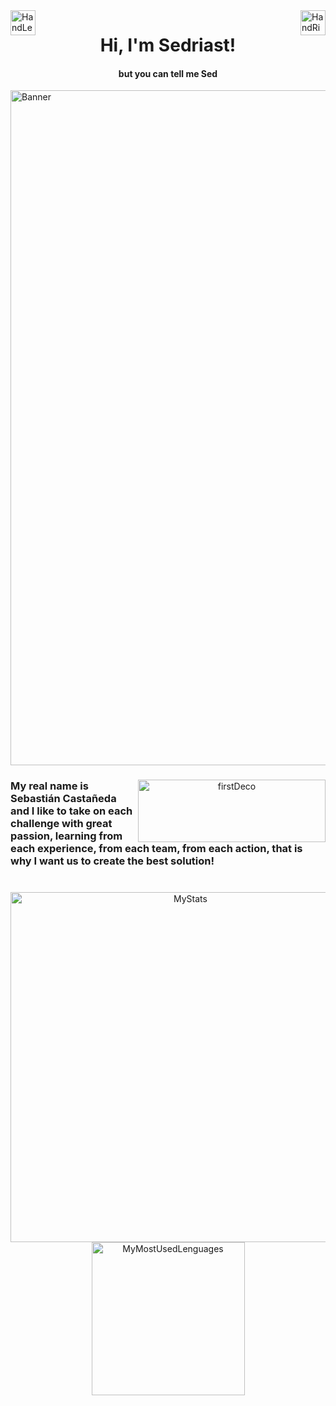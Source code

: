 <img alt="HandLeftDeco" src="https://github.com/TheDudeThatCode/TheDudeThatCode/blob/master/Assets/Hi.gif" align="left" width="40"/>
<img alt="HandRightDeco" src="https://github.com/TheDudeThatCode/TheDudeThatCode/blob/master/Assets/Hi.gif" align="right" width="40"/>

<h1 align="center">Hi, I'm Sedriast! </h1> 
<h4 align="center">but you can tell me Sed </h4>
  
<img align="center" alt="Banner" src="https://firebasestorage.googleapis.com/v0/b/port-e39af.appspot.com/o/README_HEAD.svg?alt=media&token=27c7d262-2a65-4857-abaa-1a82c21dc9b0" width="1080" />

<div align="center"> 
  <img  alt="firstDeco" src="https://encrypted-tbn0.gstatic.com/images?q=tbn:ANd9GcSmlrtfyDKbp3vea_wfCVJnEUKZuNsa9TnOrw&usqp=CAU" align="right" width="300" height="100"/>
  <h3 align="left"> 
      My real name is Sebastián Castañeda and I like to take on each 
    challenge with great passion, learning from each experience, 
    from each team, from each action, that is why I want us to create 
    the best solution!
  </h3>
</div>

<h1></h1>

<div align="center">
  <img alt="MyStats" src="https://github-readme-stats.vercel.app/api?username=exSED&show_icons=true&theme=transparent" width="560"/>
  <img alt="MyMostUsedLenguages" src="https://github-readme-stats.vercel.app/api/top-langs/?username=exSED&theme=transparent&hide=glsl" width="245"/>
</div>
